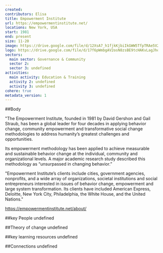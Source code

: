 ```yaml
---
created:
contributors: Elisa
title: Empowerment Institute
url: https://empowermentinstitute.net/
locations: New York, USA
start: 1981
end: present
size: 11-20
image: https://drive.google.com/file/d/12XsA7_h1fjkKjbiIkGWW5TfpTRAe5V2B/view?usp=drive_link
logo: https://drive.google.com/file/d/17f6pWmbgAV2osN8zsBE9tcHAKvLagJho/view?usp=drive_link
sectors:
  main sector: Governance & Community
  sector 2: 
  sector 3: undefined
activities: 
  main activity: Education & Training
  activity 2: undefined
  activity 3: undefined
cohere: true
metadata_version: 1
---
```



##Body

"The Empowerment Institute, founded in 1981 by David Gershon and Gail Straub, has been a global leader for four decades in applying behavior change, community empowerment and transformative social change methodologies to address humanity’s greatest challenges and opportunities. 

Its empowerment methodology has been applied to achieve measurable and sustainable behavior change at the individual,  community and organizational levels. A major academic research study described this methodology as “unsurpassed in changing behavior.”

"Empowerment Institute’s clients include cities, government agencies, nonprofits, and a wide array of organizations, societal institutions and social entrepreneurs interested in issues of behavior change, empowerment and large system transformation. Its clients have included American Express, Deloitte, New York City, Philadelphia, the White House, and the United Nations."

https://empowermentinstitute.net/about/


##key People
undefined

##Theory of change
undefined

##key learning resources
undefined

##Connections
undefined

